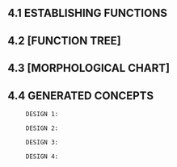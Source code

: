  ##  4.1 ESTABLISHING FUNCTIONS

##   4.2 [FUNCTION TREE]

##   4.3 [MORPHOLOGICAL CHART]

##   4.4 GENERATED CONCEPTS

         DESIGN 1:

         DESIGN 2:

         DESIGN 3:

         DESIGN 4:
